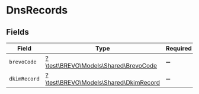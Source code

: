 # DnsRecords


## Fields

| Field                                                                      | Type                                                                       | Required                                                                   | Description                                                                |
| -------------------------------------------------------------------------- | -------------------------------------------------------------------------- | -------------------------------------------------------------------------- | -------------------------------------------------------------------------- |
| `brevoCode`                                                                | [?\test\BREVO\Models\Shared\BrevoCode](../../Models/Shared/BrevoCode.md)   | :heavy_minus_sign:                                                         | N/A                                                                        |
| `dkimRecord`                                                               | [?\test\BREVO\Models\Shared\DkimRecord](../../Models/Shared/DkimRecord.md) | :heavy_minus_sign:                                                         | N/A                                                                        |